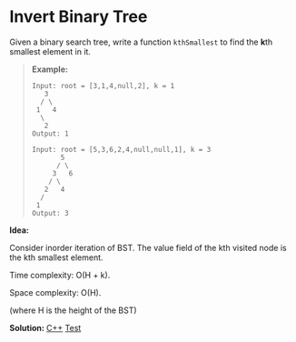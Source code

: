 # Invert Binary Tree

Given a binary search tree, write a function `kthSmallest` to find the **k**th smallest element in it.

> **Example:**
>
> ```
> Input: root = [3,1,4,null,2], k = 1
>    3
>   / \
>  1   4
>   \
>    2
> Output: 1
> 
> Input: root = [5,3,6,2,4,null,null,1], k = 3
>        5
>       / \
>      3   6
>     / \
>    2   4
>   /
>  1
> Output: 3
> ```



**Idea:** 

Consider inorder iteration of BST. The value field of the kth visited node is the kth smallest element.



Time complexity: O(H + k).

Space complexity: O(H).

(where H is the height of the BST)



**Solution:** [C++](./solution.h)	[Test](./Test.cpp)